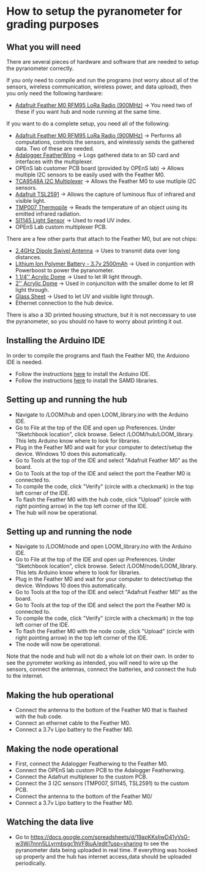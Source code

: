# How to setup the pyranometer for grading purposes

## What you will need
There are several pieces of hardware and software that are needed to setup the pyranometer correctly.

If you only need to compile and run the programs (not worry about all of the sensors, wireless communication, wireless power, and data upload), then you only need the following hardware:
- [Adafruit Feather M0 RFM95 LoRa Radio (900MHz)](https://www.adafruit.com/product/3178) -> You need two of these if you want hub and node running at the same time.

If you want to do a complete setup, you need all of the following:
- [Adafruit Feather M0 RFM95 LoRa Radio (900MHz)](https://www.adafruit.com/product/3178) -> Performs all computations, controls the sensors, and wirelessly sends the gathered data. Two of these are needed.
- [Adalogger FeatherWing](https://www.adafruit.com/product/2922) -> Logs gathered data to an SD card and interfaces with the multiplexer.
- OPEnS lab customer PCB board (provided by OPEnS lab) -> Allows multiple I2C sensors to be easily used with the Feather M0.
- [TCA9548A I2C Multiplexer](https://www.adafruit.com/product/2717) -> Allows the Feather M0 to use mutliple I2C sensors.
- [Adafruit TSL2591](https://www.adafruit.com/product/1980) -> Allows the capture of luminous flux of infrared and visible light.
- [TMP007 Thermopile](https://www.adafruit.com/product/2023) -> Reads the temperature of an object using its emitted infrared radiation.
- [SI1145 Light Sensor](https://www.adafruit.com/product/1777) -> Used to read UV index.
- OPEnS Lab custom multiplexer PCB.

There are a few other parts that attach to the Feather M0, but are not chips:
- [2.4GHz Dipole Swivel Antenna](https://www.adafruit.com/product/944) -> Uses to transmit data over long distances.
- [Lithium Ion Polymer Battery - 3.7v 2500mAh](https://www.adafruit.com/product/328) -> Used in conjuntion with Powerboost to power the pyranometer.
- [1 1/4'' Acrylic Dome](https://kitkraft.com/products/1-1-4-31-8mm-clear-domes) -> Used to let IR light through.
- [2'' Acrylic Dome](https://kitkraft.com/products/2-50-4mm-clear-domes) -> Used in conjunciton with the smaller dome to let IR light through.
- [Glass Sheet](https://www.goodybeads.com/store/products/A013863.htm?gclid=EAIaIQobChMI_q3O9Liq4AIVjeNkCh3AEAxFEAQYASABEgL-IPD_BwE) -> Used to let UV and visible light through. 
- Ethernet connection to the hub device.

There is also a 3D printed housing structure, but it is not neccessary to use the pyranometer, so you should no have to worry about printing it out.

## Installing the Arduino IDE
In order to compile the programs and flash the Feather M0, the Arduiono IDE is needed. 
- Follow the instructions [here](https://learn.adafruit.com/adafruit-feather-m0-basic-proto/setup) to install the Arduino IDE.
- Follow the instructions [here](https://learn.adafruit.com/adafruit-feather-m0-basic-proto/using-with-arduino-ide) to install the SAMD libraries.

## Setting up and running the hub
- Navigate to /LOOM/hub and open LOOM_library.ino with the Arduino IDE.
- Go to File at the top of the IDE and open up Preferences. Under "Sketchbook location", click browse. Select /LOOM/hub/LOOM_library. This lets Arduino know where to look for libraries.
- Plug in the Feather M0 and wait for your computer to detect/setup the device. Windows 10 does this automatically.
- Go to Tools at the top of the IDE and select "Adafruit Feather M0" as the board.
- Go to Tools at the top of the IDE and select the port the Feather M0 is connected to. 
- To compile the code, click "Verify" (circle with a checkmark) in the top left corner of the IDE.
- To flash the Feather M0 with the hub code, click "Upload" (circle with right pointing arrow) in the top left corner of the IDE.
- The hub will now be operational.

## Setting up and running the node
- Navigate to /LOOM/node and open LOOM_library.ino with the Arduino IDE.
- Go to File at the top of the IDE and open up Preferences. Under "Sketchbook location", click browse. Select /LOOM/node/LOOM_library. This lets Arduino know where to look for libraries.
- Plug in the Feather M0 and wait for your computer to detect/setup the device. Windows 10 does this automatically.
- Go to Tools at the top of the IDE and select "Adafruit Feather M0" as the board.
- Go to Tools at the top of the IDE and select the port the Feather M0 is connected to. 
- To compile the code, click "Verify" (circle with a checkmark) in the top left corner of the IDE.
- To flash the Feather M0 with the node code, click "Upload" (circle with right pointing arrow) in the top left corner of the IDE.
- The node will now be operational.

Note that the node and hub will not do a whole lot on their own. In order to see the pyrometer working as intended, you will need to wire up the sensors, connect the antennas, connect the batteries, and connect the hub to the internet.

## Making the hub operational
- Connect the antenna to the bottom of the Feather M0 that is flashed with the hub code. 
- Connect an ethernet cable to the Feather M0.
- Connect a 3.7v Lipo battery to the Feather M0.

## Making the node operational
- First, connect the Adalogger Featherwing to the Feather M0.
- Connect the OPEnS lab custom PCB to the Adalogger Featherwing.
- Connect the Adafruit multiplexer to the custom PCB.
- Connect the 3 I2C sensors (TMP007, SI1145, TSL2591) to the custom PCB.
- Connect the antenna to the bottom of the Feather M0/
- Connect a 3.7v Lipo battery to the Feather M0.

## Watching the data live
- Go to https://docs.google.com/spreadsheets/d/19apKKsIjwD41yVsG-w3Wi7nnn5LLyrmbsgc1hVF8juA/edit?usp=sharing to see the pyranometer data being uploaded in real time. If everything was hooked up properly and the hub has internet access,data should be uploaded periodically.
